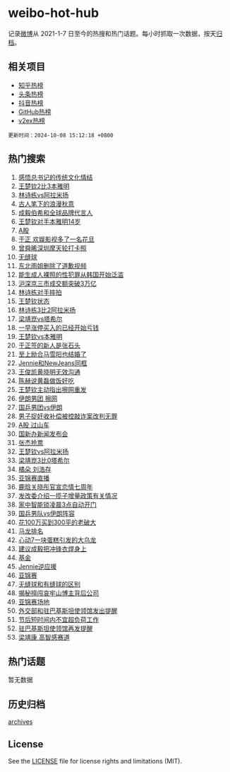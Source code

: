 # weibo-hot-hub

记录[微博](https://www.weibo.com)从 2021-1-7 日至今的热搜和热门话题。每小时抓取一次数据，按天[归档](archives)。

## 相关项目

- [知乎热榜](https://github.com/lonnyzhang423/zhihu-hot-hub)
- [头条热榜](https://github.com/lonnyzhang423/toutiao-hot-hub)
- [抖音热榜](https://github.com/lonnyzhang423/douyin-hot-hub)
- [GitHub热榜](https://github.com/lonnyzhang423/github-hot-hub)
- [v2ex热榜](https://github.com/lonnyzhang423/v2ex-hot-hub)


`更新时间：2024-10-08 15:12:18 +0800`

## 热门搜索

1. [感悟总书记的传统文化情结](https://m.weibo.cn/search?containerid=100103type%3D1%26t%3D10%26q%3D%23%E6%84%9F%E6%82%9F%E6%80%BB%E4%B9%A6%E8%AE%B0%E7%9A%84%E4%BC%A0%E7%BB%9F%E6%96%87%E5%8C%96%E6%83%85%E7%BB%93%23&stream_entry_id=51&isnewpage=1&extparam=seat%3D1%26filter_type%3Drealtimehot%26stream_entry_id%3D51%26c_type%3D51%26dgr%3D0%26cate%3D10103%26pos%3D0%26q%3D%2523%25E6%2584%259F%25E6%2582%259F%25E6%2580%25BB%25E4%25B9%25A6%25E8%25AE%25B0%25E7%259A%2584%25E4%25BC%25A0%25E7%25BB%259F%25E6%2596%2587%25E5%258C%2596%25E6%2583%2585%25E7%25BB%2593%2523%26display_time%3D1728371536%26pre_seqid%3D172837153680701175807157)
1. [王楚钦2比3本雅明](https://m.weibo.cn/search?containerid=100103type%3D1%26t%3D10%26q%3D%23%E7%8E%8B%E6%A5%9A%E9%92%A62%E6%AF%943%E6%9C%AC%E9%9B%85%E6%98%8E%23&stream_entry_id=31&isnewpage=1&extparam=seat%3D1%26dgr%3D0%26stream_entry_id%3D31%26realpos%3D1%26band_rank%3D1%26filter_type%3Drealtimehot%26lcate%3D5001%26flag%3D4%26c_type%3D31%26cate%3D5001%26pos%3D0%26q%3D%2523%25E7%258E%258B%25E6%25A5%259A%25E9%2592%25A62%25E6%25AF%25943%25E6%259C%25AC%25E9%259B%2585%25E6%2598%258E%2523%26display_time%3D1728371536%26pre_seqid%3D172837153680701175807157)
1. [林诗栋vs阿拉米扬](https://m.weibo.cn/search?containerid=100103type%3D1%26t%3D10%26q%3D%23%E6%9E%97%E8%AF%97%E6%A0%8Bvs%E9%98%BF%E6%8B%89%E7%B1%B3%E6%89%AC%23&stream_entry_id=31&isnewpage=1&extparam=seat%3D1%26dgr%3D0%26stream_entry_id%3D31%26realpos%3D2%26band_rank%3D2%26filter_type%3Drealtimehot%26lcate%3D5001%26flag%3D1%26c_type%3D31%26cate%3D5001%26pos%3D1%26q%3D%2523%25E6%259E%2597%25E8%25AF%2597%25E6%25A0%258Bvs%25E9%2598%25BF%25E6%258B%2589%25E7%25B1%25B3%25E6%2589%25AC%2523%26display_time%3D1728371536%26pre_seqid%3D172837153680701175807157)
1. [古人笔下的浪漫秋意](https://m.weibo.cn/search?containerid=100103type%3D1%26t%3D10%26q%3D%23%E5%8F%A4%E4%BA%BA%E7%AC%94%E4%B8%8B%E7%9A%84%E6%B5%AA%E6%BC%AB%E7%A7%8B%E6%84%8F%23&stream_entry_id=31&isnewpage=1&extparam=seat%3D1%26dgr%3D0%26stream_entry_id%3D31%26realpos%3D3%26band_rank%3D3%26filter_type%3Drealtimehot%26lcate%3D5001%26flag%3D0%26c_type%3D31%26cate%3D5001%26pos%3D2%26q%3D%2523%25E5%258F%25A4%25E4%25BA%25BA%25E7%25AC%2594%25E4%25B8%258B%25E7%259A%2584%25E6%25B5%25AA%25E6%25BC%25AB%25E7%25A7%258B%25E6%2584%258F%2523%26display_time%3D1728371536%26pre_seqid%3D172837153680701175807157)
1. [成毅伯希和全球品牌代言人](https://m.weibo.cn/search?containerid=100103type%3D1%26t%3D10%26q%3D%23%E6%88%90%E6%AF%85%E4%BC%AF%E5%B8%8C%E5%92%8C%E5%85%A8%E7%90%83%E5%93%81%E7%89%8C%E4%BB%A3%E8%A8%80%E4%BA%BA%23&stream_entry_id=31&isnewpage=1&extparam=seat%3D1%26dgr%3D0%26stream_entry_id%3D31%26adid%3D258394%26topic_ad%3D1%26band_rank%3D4%26filter_type%3Drealtimehot%26is_ad_pos%3D1%26c_type%3D31%26lcate%3D5001%26cate%3D5001%26pos%3D3%26q%3D%2523%25E6%2588%2590%25E6%25AF%2585%25E4%25BC%25AF%25E5%25B8%258C%25E5%2592%258C%25E5%2585%25A8%25E7%2590%2583%25E5%2593%2581%25E7%2589%258C%25E4%25BB%25A3%25E8%25A8%2580%25E4%25BA%25BA%2523%26display_time%3D1728371536%26pre_seqid%3D172837153680701175807157)
1. [王楚钦对手本雅明14岁](https://m.weibo.cn/search?containerid=100103type%3D1%26t%3D10%26q%3D%23%E7%8E%8B%E6%A5%9A%E9%92%A6%E5%AF%B9%E6%89%8B%E6%9C%AC%E9%9B%85%E6%98%8E14%E5%B2%81%23&stream_entry_id=31&isnewpage=1&extparam=seat%3D1%26dgr%3D0%26stream_entry_id%3D31%26realpos%3D4%26band_rank%3D4%26filter_type%3Drealtimehot%26lcate%3D5001%26flag%3D1%26c_type%3D31%26cate%3D5001%26pos%3D4%26q%3D%2523%25E7%258E%258B%25E6%25A5%259A%25E9%2592%25A6%25E5%25AF%25B9%25E6%2589%258B%25E6%259C%25AC%25E9%259B%2585%25E6%2598%258E14%25E5%25B2%2581%2523%26display_time%3D1728371536%26pre_seqid%3D172837153680701175807157)
1. [A股](https://m.weibo.cn/search?containerid=100103type%3D1%26t%3D10%26q%3DA%E8%82%A1&stream_entry_id=31&isnewpage=1&extparam=seat%3D1%26dgr%3D0%26stream_entry_id%3D31%26realpos%3D5%26band_rank%3D5%26filter_type%3Drealtimehot%26lcate%3D5001%26flag%3D2%26c_type%3D31%26cate%3D5001%26pos%3D5%26q%3DA%25E8%2582%25A1%26display_time%3D1728371536%26pre_seqid%3D172837153680701175807157)
1. [于正 欢娱影视多了一名花旦](https://m.weibo.cn/search?containerid=100103type%3D1%26t%3D10%26q%3D%E4%BA%8E%E6%AD%A3+%E6%AC%A2%E5%A8%B1%E5%BD%B1%E8%A7%86%E5%A4%9A%E4%BA%86%E4%B8%80%E5%90%8D%E8%8A%B1%E6%97%A6&stream_entry_id=31&isnewpage=1&extparam=seat%3D1%26dgr%3D0%26stream_entry_id%3D31%26realpos%3D6%26band_rank%3D6%26filter_type%3Drealtimehot%26lcate%3D5001%26flag%3D1%26c_type%3D31%26cate%3D5001%26pos%3D6%26q%3D%25E4%25BA%258E%25E6%25AD%25A3%2520%25E6%25AC%25A2%25E5%25A8%25B1%25E5%25BD%25B1%25E8%25A7%2586%25E5%25A4%259A%25E4%25BA%2586%25E4%25B8%2580%25E5%2590%258D%25E8%258A%25B1%25E6%2597%25A6%26display_time%3D1728371536%26pre_seqid%3D172837153680701175807157)
1. [曾舜晞深圳摩天轮打卡照](https://m.weibo.cn/search?containerid=100103type%3D1%26t%3D10%26q%3D%23%E6%9B%BE%E8%88%9C%E6%99%9E%E6%B7%B1%E5%9C%B3%E6%91%A9%E5%A4%A9%E8%BD%AE%E6%89%93%E5%8D%A1%E7%85%A7%23&stream_entry_id=31&isnewpage=1&extparam=seat%3D1%26dgr%3D0%26stream_entry_id%3D31%26adid%3D258431%26band_rank%3D7%26filter_type%3Drealtimehot%26lcate%3D5001%26is_ad_pos%3D1%26c_type%3D31%26cate%3D5001%26pos%3D7%26q%3D%2523%25E6%259B%25BE%25E8%2588%259C%25E6%2599%259E%25E6%25B7%25B1%25E5%259C%25B3%25E6%2591%25A9%25E5%25A4%25A9%25E8%25BD%25AE%25E6%2589%2593%25E5%258D%25A1%25E7%2585%25A7%2523%26display_time%3D1728371536%26pre_seqid%3D172837153680701175807157)
1. [无缝球](https://m.weibo.cn/search?containerid=100103type%3D1%26t%3D10%26q%3D%E6%97%A0%E7%BC%9D%E7%90%83&stream_entry_id=31&isnewpage=1&extparam=seat%3D1%26dgr%3D0%26stream_entry_id%3D31%26realpos%3D7%26band_rank%3D7%26filter_type%3Drealtimehot%26lcate%3D5001%26flag%3D0%26c_type%3D31%26cate%3D5001%26pos%3D8%26q%3D%25E6%2597%25A0%25E7%25BC%259D%25E7%2590%2583%26display_time%3D1728371536%26pre_seqid%3D172837153680701175807157)
1. [东北雨姐删除了道歉视频](https://m.weibo.cn/search?containerid=100103type%3D1%26t%3D10%26q%3D%23%E4%B8%9C%E5%8C%97%E9%9B%A8%E5%A7%90%E5%88%A0%E9%99%A4%E4%BA%86%E9%81%93%E6%AD%89%E8%A7%86%E9%A2%91%23&stream_entry_id=31&isnewpage=1&extparam=seat%3D1%26dgr%3D0%26stream_entry_id%3D31%26realpos%3D8%26band_rank%3D8%26filter_type%3Drealtimehot%26lcate%3D5001%26flag%3D1%26c_type%3D31%26cate%3D5001%26pos%3D9%26q%3D%2523%25E4%25B8%259C%25E5%258C%2597%25E9%259B%25A8%25E5%25A7%2590%25E5%2588%25A0%25E9%2599%25A4%25E4%25BA%2586%25E9%2581%2593%25E6%25AD%2589%25E8%25A7%2586%25E9%25A2%2591%2523%26display_time%3D1728371536%26pre_seqid%3D172837153680701175807157)
1. [能生成人裸照的性犯罪从韩国开始泛滥](https://m.weibo.cn/search?containerid=100103type%3D1%26t%3D10%26q%3D%23%E8%83%BD%E7%94%9F%E6%88%90%E4%BA%BA%E8%A3%B8%E7%85%A7%E7%9A%84%E6%80%A7%E7%8A%AF%E7%BD%AA%E4%BB%8E%E9%9F%A9%E5%9B%BD%E5%BC%80%E5%A7%8B%E6%B3%9B%E6%BB%A5%23&stream_entry_id=31&isnewpage=1&extparam=seat%3D1%26dgr%3D0%26stream_entry_id%3D31%26realpos%3D9%26band_rank%3D9%26filter_type%3Drealtimehot%26lcate%3D5001%26flag%3D1%26c_type%3D31%26cate%3D5001%26pos%3D10%26q%3D%2523%25E8%2583%25BD%25E7%2594%259F%25E6%2588%2590%25E4%25BA%25BA%25E8%25A3%25B8%25E7%2585%25A7%25E7%259A%2584%25E6%2580%25A7%25E7%258A%25AF%25E7%25BD%25AA%25E4%25BB%258E%25E9%259F%25A9%25E5%259B%25BD%25E5%25BC%2580%25E5%25A7%258B%25E6%25B3%259B%25E6%25BB%25A5%2523%26display_time%3D1728371536%26pre_seqid%3D172837153680701175807157)
1. [沪深京三市成交额突破3万亿](https://m.weibo.cn/search?containerid=100103type%3D1%26t%3D10%26q%3D%23%E6%B2%AA%E6%B7%B1%E4%BA%AC%E4%B8%89%E5%B8%82%E6%88%90%E4%BA%A4%E9%A2%9D%E7%AA%81%E7%A0%B43%E4%B8%87%E4%BA%BF%23&stream_entry_id=31&isnewpage=1&extparam=seat%3D1%26dgr%3D0%26stream_entry_id%3D31%26realpos%3D10%26band_rank%3D10%26filter_type%3Drealtimehot%26lcate%3D5001%26flag%3D1%26c_type%3D31%26cate%3D5001%26pos%3D11%26q%3D%2523%25E6%25B2%25AA%25E6%25B7%25B1%25E4%25BA%25AC%25E4%25B8%2589%25E5%25B8%2582%25E6%2588%2590%25E4%25BA%25A4%25E9%25A2%259D%25E7%25AA%2581%25E7%25A0%25B43%25E4%25B8%2587%25E4%25BA%25BF%2523%26display_time%3D1728371536%26pre_seqid%3D172837153680701175807157)
1. [林诗栋对手摔拍](https://m.weibo.cn/search?containerid=100103type%3D1%26t%3D10%26q%3D%E6%9E%97%E8%AF%97%E6%A0%8B%E5%AF%B9%E6%89%8B%E6%91%94%E6%8B%8D&stream_entry_id=31&isnewpage=1&extparam=seat%3D1%26dgr%3D0%26stream_entry_id%3D31%26realpos%3D11%26band_rank%3D11%26filter_type%3Drealtimehot%26lcate%3D5001%26flag%3D1%26c_type%3D31%26cate%3D5001%26pos%3D12%26q%3D%25E6%259E%2597%25E8%25AF%2597%25E6%25A0%258B%25E5%25AF%25B9%25E6%2589%258B%25E6%2591%2594%25E6%258B%258D%26display_time%3D1728371536%26pre_seqid%3D172837153680701175807157)
1. [王楚钦状态](https://m.weibo.cn/search?containerid=100103type%3D1%26t%3D10%26q%3D%E7%8E%8B%E6%A5%9A%E9%92%A6%E7%8A%B6%E6%80%81&stream_entry_id=31&isnewpage=1&extparam=seat%3D1%26dgr%3D0%26stream_entry_id%3D31%26realpos%3D12%26band_rank%3D12%26filter_type%3Drealtimehot%26lcate%3D5001%26flag%3D1%26c_type%3D31%26cate%3D5001%26pos%3D13%26q%3D%25E7%258E%258B%25E6%25A5%259A%25E9%2592%25A6%25E7%258A%25B6%25E6%2580%2581%26display_time%3D1728371536%26pre_seqid%3D172837153680701175807157)
1. [林诗栋3比2阿拉米扬](https://m.weibo.cn/search?containerid=100103type%3D1%26t%3D10%26q%3D%23%E6%9E%97%E8%AF%97%E6%A0%8B3%E6%AF%942%E9%98%BF%E6%8B%89%E7%B1%B3%E6%89%AC%23&stream_entry_id=31&isnewpage=1&extparam=seat%3D1%26dgr%3D0%26stream_entry_id%3D31%26realpos%3D13%26band_rank%3D13%26filter_type%3Drealtimehot%26lcate%3D5001%26flag%3D1%26c_type%3D31%26cate%3D5001%26pos%3D14%26q%3D%2523%25E6%259E%2597%25E8%25AF%2597%25E6%25A0%258B3%25E6%25AF%25942%25E9%2598%25BF%25E6%258B%2589%25E7%25B1%25B3%25E6%2589%25AC%2523%26display_time%3D1728371536%26pre_seqid%3D172837153680701175807157)
1. [梁靖崑vs塔希尔](https://m.weibo.cn/search?containerid=100103type%3D1%26t%3D10%26q%3D%23%E6%A2%81%E9%9D%96%E5%B4%91vs%E5%A1%94%E5%B8%8C%E5%B0%94%23&stream_entry_id=31&isnewpage=1&extparam=seat%3D1%26dgr%3D0%26stream_entry_id%3D31%26realpos%3D14%26band_rank%3D14%26filter_type%3Drealtimehot%26lcate%3D5001%26flag%3D1%26c_type%3D31%26cate%3D5001%26pos%3D15%26q%3D%2523%25E6%25A2%2581%25E9%259D%2596%25E5%25B4%2591vs%25E5%25A1%2594%25E5%25B8%258C%25E5%25B0%2594%2523%26display_time%3D1728371536%26pre_seqid%3D172837153680701175807157)
1. [一早涨停买入的已经开始亏钱](https://m.weibo.cn/search?containerid=100103type%3D1%26t%3D10%26q%3D%23%E4%B8%80%E6%97%A9%E6%B6%A8%E5%81%9C%E4%B9%B0%E5%85%A5%E7%9A%84%E5%B7%B2%E7%BB%8F%E5%BC%80%E5%A7%8B%E4%BA%8F%E9%92%B1%23&stream_entry_id=31&isnewpage=1&extparam=seat%3D1%26dgr%3D0%26stream_entry_id%3D31%26realpos%3D15%26band_rank%3D15%26filter_type%3Drealtimehot%26lcate%3D5001%26flag%3D2%26c_type%3D31%26cate%3D5001%26pos%3D16%26q%3D%2523%25E4%25B8%2580%25E6%2597%25A9%25E6%25B6%25A8%25E5%2581%259C%25E4%25B9%25B0%25E5%2585%25A5%25E7%259A%2584%25E5%25B7%25B2%25E7%25BB%258F%25E5%25BC%2580%25E5%25A7%258B%25E4%25BA%258F%25E9%2592%25B1%2523%26display_time%3D1728371536%26pre_seqid%3D172837153680701175807157)
1. [王楚钦vs本雅明](https://m.weibo.cn/search?containerid=100103type%3D1%26t%3D10%26q%3D%23%E7%8E%8B%E6%A5%9A%E9%92%A6vs%E6%9C%AC%E9%9B%85%E6%98%8E%23&stream_entry_id=31&isnewpage=1&extparam=seat%3D1%26dgr%3D0%26stream_entry_id%3D31%26realpos%3D16%26band_rank%3D16%26filter_type%3Drealtimehot%26lcate%3D5001%26flag%3D0%26c_type%3D31%26cate%3D5001%26pos%3D17%26q%3D%2523%25E7%258E%258B%25E6%25A5%259A%25E9%2592%25A6vs%25E6%259C%25AC%25E9%259B%2585%25E6%2598%258E%2523%26display_time%3D1728371536%26pre_seqid%3D172837153680701175807157)
1. [于正签的新人是张石头](https://m.weibo.cn/search?containerid=100103type%3D1%26t%3D10%26q%3D%23%E4%BA%8E%E6%AD%A3%E7%AD%BE%E7%9A%84%E6%96%B0%E4%BA%BA%E6%98%AF%E5%BC%A0%E7%9F%B3%E5%A4%B4%23&stream_entry_id=31&isnewpage=1&extparam=seat%3D1%26dgr%3D0%26stream_entry_id%3D31%26realpos%3D17%26band_rank%3D17%26filter_type%3Drealtimehot%26lcate%3D5001%26flag%3D1%26c_type%3D31%26cate%3D5001%26pos%3D18%26q%3D%2523%25E4%25BA%258E%25E6%25AD%25A3%25E7%25AD%25BE%25E7%259A%2584%25E6%2596%25B0%25E4%25BA%25BA%25E6%2598%25AF%25E5%25BC%25A0%25E7%259F%25B3%25E5%25A4%25B4%2523%26display_time%3D1728371536%26pre_seqid%3D172837153680701175807157)
1. [至上励合马雪阳也结婚了](https://m.weibo.cn/search?containerid=100103type%3D1%26t%3D10%26q%3D%23%E8%87%B3%E4%B8%8A%E5%8A%B1%E5%90%88%E9%A9%AC%E9%9B%AA%E9%98%B3%E4%B9%9F%E7%BB%93%E5%A9%9A%E4%BA%86%23&stream_entry_id=31&isnewpage=1&extparam=seat%3D1%26dgr%3D0%26stream_entry_id%3D31%26realpos%3D18%26band_rank%3D18%26filter_type%3Drealtimehot%26lcate%3D5001%26flag%3D0%26c_type%3D31%26cate%3D5001%26pos%3D19%26q%3D%2523%25E8%2587%25B3%25E4%25B8%258A%25E5%258A%25B1%25E5%2590%2588%25E9%25A9%25AC%25E9%259B%25AA%25E9%2598%25B3%25E4%25B9%259F%25E7%25BB%2593%25E5%25A9%259A%25E4%25BA%2586%2523%26display_time%3D1728371536%26pre_seqid%3D172837153680701175807157)
1. [Jennie和NewJeans同框](https://m.weibo.cn/search?containerid=100103type%3D1%26t%3D10%26q%3D%23Jennie%E5%92%8CNewJeans%E5%90%8C%E6%A1%86%23&stream_entry_id=31&isnewpage=1&extparam=seat%3D1%26dgr%3D0%26stream_entry_id%3D31%26realpos%3D19%26band_rank%3D19%26filter_type%3Drealtimehot%26lcate%3D5001%26flag%3D1%26c_type%3D31%26cate%3D5001%26pos%3D20%26q%3D%2523Jennie%25E5%2592%258CNewJeans%25E5%2590%258C%25E6%25A1%2586%2523%26display_time%3D1728371536%26pre_seqid%3D172837153680701175807157)
1. [王俊凯黄晓明无效沟通](https://m.weibo.cn/search?containerid=100103type%3D1%26t%3D10%26q%3D%E7%8E%8B%E4%BF%8A%E5%87%AF%E9%BB%84%E6%99%93%E6%98%8E%E6%97%A0%E6%95%88%E6%B2%9F%E9%80%9A&stream_entry_id=31&isnewpage=1&extparam=seat%3D1%26dgr%3D0%26stream_entry_id%3D31%26realpos%3D20%26band_rank%3D20%26filter_type%3Drealtimehot%26lcate%3D5001%26flag%3D0%26c_type%3D31%26cate%3D5001%26pos%3D21%26q%3D%25E7%258E%258B%25E4%25BF%258A%25E5%2587%25AF%25E9%25BB%2584%25E6%2599%2593%25E6%2598%258E%25E6%2597%25A0%25E6%2595%2588%25E6%25B2%259F%25E9%2580%259A%26display_time%3D1728371536%26pre_seqid%3D172837153680701175807157)
1. [陈赫说黄磊做饭好吃](https://m.weibo.cn/search?containerid=100103type%3D1%26t%3D10%26q%3D%23%E9%99%88%E8%B5%AB%E8%AF%B4%E9%BB%84%E7%A3%8A%E5%81%9A%E9%A5%AD%E5%A5%BD%E5%90%83%23&stream_entry_id=31&isnewpage=1&extparam=seat%3D1%26dgr%3D0%26stream_entry_id%3D31%26realpos%3D21%26band_rank%3D21%26filter_type%3Drealtimehot%26lcate%3D5001%26flag%3D2%26c_type%3D31%26cate%3D5001%26pos%3D22%26q%3D%2523%25E9%2599%2588%25E8%25B5%25AB%25E8%25AF%25B4%25E9%25BB%2584%25E7%25A3%258A%25E5%2581%259A%25E9%25A5%25AD%25E5%25A5%25BD%25E5%2590%2583%2523%26display_time%3D1728371536%26pre_seqid%3D172837153680701175807157)
1. [王楚钦主动指出擦网重发](https://m.weibo.cn/search?containerid=100103type%3D1%26t%3D10%26q%3D%23%E7%8E%8B%E6%A5%9A%E9%92%A6%E4%B8%BB%E5%8A%A8%E6%8C%87%E5%87%BA%E6%93%A6%E7%BD%91%E9%87%8D%E5%8F%91%23&stream_entry_id=31&isnewpage=1&extparam=seat%3D1%26dgr%3D0%26stream_entry_id%3D31%26realpos%3D22%26band_rank%3D22%26filter_type%3Drealtimehot%26lcate%3D5001%26flag%3D1%26c_type%3D31%26cate%3D5001%26pos%3D23%26q%3D%2523%25E7%258E%258B%25E6%25A5%259A%25E9%2592%25A6%25E4%25B8%25BB%25E5%258A%25A8%25E6%258C%2587%25E5%2587%25BA%25E6%2593%25A6%25E7%25BD%2591%25E9%2587%258D%25E5%258F%2591%2523%26display_time%3D1728371536%26pre_seqid%3D172837153680701175807157)
1. [伊朗男团 擦网](https://m.weibo.cn/search?containerid=100103type%3D1%26t%3D10%26q%3D%E4%BC%8A%E6%9C%97%E7%94%B7%E5%9B%A2+%E6%93%A6%E7%BD%91&stream_entry_id=31&isnewpage=1&extparam=seat%3D1%26dgr%3D0%26stream_entry_id%3D31%26realpos%3D23%26band_rank%3D23%26filter_type%3Drealtimehot%26lcate%3D5001%26flag%3D1%26c_type%3D31%26cate%3D5001%26pos%3D24%26q%3D%25E4%25BC%258A%25E6%259C%2597%25E7%2594%25B7%25E5%259B%25A2%2520%25E6%2593%25A6%25E7%25BD%2591%26display_time%3D1728371536%26pre_seqid%3D172837153680701175807157)
1. [国乒男团vs伊朗](https://m.weibo.cn/search?containerid=100103type%3D1%26t%3D10%26q%3D%23%E5%9B%BD%E4%B9%92%E7%94%B7%E5%9B%A2vs%E4%BC%8A%E6%9C%97%23&stream_entry_id=31&isnewpage=1&extparam=seat%3D1%26dgr%3D0%26stream_entry_id%3D31%26realpos%3D24%26band_rank%3D24%26filter_type%3Drealtimehot%26lcate%3D5001%26flag%3D0%26c_type%3D31%26cate%3D5001%26pos%3D25%26q%3D%2523%25E5%259B%25BD%25E4%25B9%2592%25E7%2594%25B7%25E5%259B%25A2vs%25E4%25BC%258A%25E6%259C%2597%2523%26display_time%3D1728371536%26pre_seqid%3D172837153680701175807157)
1. [男子捉奸收补偿被控敲诈案改判无罪](https://m.weibo.cn/search?containerid=100103type%3D1%26t%3D10%26q%3D%23%E7%94%B7%E5%AD%90%E6%8D%89%E5%A5%B8%E6%94%B6%E8%A1%A5%E5%81%BF%E8%A2%AB%E6%8E%A7%E6%95%B2%E8%AF%88%E6%A1%88%E6%94%B9%E5%88%A4%E6%97%A0%E7%BD%AA%23&stream_entry_id=31&isnewpage=1&extparam=seat%3D1%26dgr%3D0%26stream_entry_id%3D31%26realpos%3D25%26band_rank%3D25%26filter_type%3Drealtimehot%26lcate%3D5001%26flag%3D1%26c_type%3D31%26cate%3D5001%26pos%3D26%26q%3D%2523%25E7%2594%25B7%25E5%25AD%2590%25E6%258D%2589%25E5%25A5%25B8%25E6%2594%25B6%25E8%25A1%25A5%25E5%2581%25BF%25E8%25A2%25AB%25E6%258E%25A7%25E6%2595%25B2%25E8%25AF%2588%25E6%25A1%2588%25E6%2594%25B9%25E5%2588%25A4%25E6%2597%25A0%25E7%25BD%25AA%2523%26display_time%3D1728371536%26pre_seqid%3D172837153680701175807157)
1. [A股 过山车](https://m.weibo.cn/search?containerid=100103type%3D1%26t%3D10%26q%3DA%E8%82%A1+%E8%BF%87%E5%B1%B1%E8%BD%A6&stream_entry_id=31&isnewpage=1&extparam=seat%3D1%26dgr%3D0%26stream_entry_id%3D31%26realpos%3D26%26band_rank%3D26%26filter_type%3Drealtimehot%26lcate%3D5001%26flag%3D0%26c_type%3D31%26cate%3D5001%26pos%3D27%26q%3DA%25E8%2582%25A1%2520%25E8%25BF%2587%25E5%25B1%25B1%25E8%25BD%25A6%26display_time%3D1728371536%26pre_seqid%3D172837153680701175807157)
1. [国新办新闻发布会](https://m.weibo.cn/search?containerid=100103type%3D1%26t%3D10%26q%3D%23%E5%9B%BD%E6%96%B0%E5%8A%9E%E6%96%B0%E9%97%BB%E5%8F%91%E5%B8%83%E4%BC%9A%23&stream_entry_id=31&isnewpage=1&extparam=seat%3D1%26dgr%3D0%26stream_entry_id%3D31%26realpos%3D27%26band_rank%3D27%26filter_type%3Drealtimehot%26lcate%3D5001%26flag%3D0%26c_type%3D31%26cate%3D5001%26pos%3D28%26q%3D%2523%25E5%259B%25BD%25E6%2596%25B0%25E5%258A%259E%25E6%2596%25B0%25E9%2597%25BB%25E5%258F%2591%25E5%25B8%2583%25E4%25BC%259A%2523%26display_time%3D1728371536%26pre_seqid%3D172837153680701175807157)
1. [张杰抢票](https://m.weibo.cn/search?containerid=100103type%3D1%26t%3D10%26q%3D%E5%BC%A0%E6%9D%B0%E6%8A%A2%E7%A5%A8&stream_entry_id=31&isnewpage=1&extparam=seat%3D1%26dgr%3D0%26stream_entry_id%3D31%26realpos%3D28%26band_rank%3D28%26filter_type%3Drealtimehot%26lcate%3D5001%26flag%3D1%26c_type%3D31%26cate%3D5001%26pos%3D29%26q%3D%25E5%25BC%25A0%25E6%259D%25B0%25E6%258A%25A2%25E7%25A5%25A8%26display_time%3D1728371536%26pre_seqid%3D172837153680701175807157)
1. [王楚钦vs阿拉米扬](https://m.weibo.cn/search?containerid=100103type%3D1%26t%3D10%26q%3D%E7%8E%8B%E6%A5%9A%E9%92%A6vs%E9%98%BF%E6%8B%89%E7%B1%B3%E6%89%AC&stream_entry_id=31&isnewpage=1&extparam=seat%3D1%26dgr%3D0%26stream_entry_id%3D31%26realpos%3D29%26band_rank%3D29%26filter_type%3Drealtimehot%26lcate%3D5001%26flag%3D1%26c_type%3D31%26cate%3D5001%26pos%3D30%26q%3D%25E7%258E%258B%25E6%25A5%259A%25E9%2592%25A6vs%25E9%2598%25BF%25E6%258B%2589%25E7%25B1%25B3%25E6%2589%25AC%26display_time%3D1728371536%26pre_seqid%3D172837153680701175807157)
1. [梁靖崑3比0塔希尔](https://m.weibo.cn/search?containerid=100103type%3D1%26t%3D10%26q%3D%23%E6%A2%81%E9%9D%96%E5%B4%913%E6%AF%940%E5%A1%94%E5%B8%8C%E5%B0%94%23&stream_entry_id=31&isnewpage=1&extparam=seat%3D1%26dgr%3D0%26stream_entry_id%3D31%26realpos%3D30%26band_rank%3D30%26filter_type%3Drealtimehot%26lcate%3D5001%26flag%3D1%26c_type%3D31%26cate%3D5001%26pos%3D31%26q%3D%2523%25E6%25A2%2581%25E9%259D%2596%25E5%25B4%25913%25E6%25AF%25940%25E5%25A1%2594%25E5%25B8%258C%25E5%25B0%2594%2523%26display_time%3D1728371536%26pre_seqid%3D172837153680701175807157)
1. [橘朵 刘浩存](https://m.weibo.cn/search?containerid=100103type%3D1%26t%3D10%26q%3D%E6%A9%98%E6%9C%B5+%E5%88%98%E6%B5%A9%E5%AD%98&stream_entry_id=31&isnewpage=1&extparam=seat%3D1%26dgr%3D0%26stream_entry_id%3D31%26realpos%3D31%26band_rank%3D31%26filter_type%3Drealtimehot%26lcate%3D5001%26flag%3D0%26c_type%3D31%26cate%3D5001%26pos%3D32%26q%3D%25E6%25A9%2598%25E6%259C%25B5%2520%25E5%2588%2598%25E6%25B5%25A9%25E5%25AD%2598%26display_time%3D1728371536%26pre_seqid%3D172837153680701175807157)
1. [亚锦赛直播](https://m.weibo.cn/search?containerid=100103type%3D1%26t%3D10%26q%3D%E4%BA%9A%E9%94%A6%E8%B5%9B%E7%9B%B4%E6%92%AD&stream_entry_id=31&isnewpage=1&extparam=seat%3D1%26dgr%3D0%26stream_entry_id%3D31%26realpos%3D32%26band_rank%3D32%26filter_type%3Drealtimehot%26lcate%3D5001%26flag%3D1%26c_type%3D31%26cate%3D5001%26pos%3D33%26q%3D%25E4%25BA%259A%25E9%2594%25A6%25E8%25B5%259B%25E7%259B%25B4%25E6%2592%25AD%26display_time%3D1728371536%26pre_seqid%3D172837153680701175807157)
1. [鹿晗关晓彤官宣恋情七周年](https://m.weibo.cn/search?containerid=100103type%3D1%26t%3D10%26q%3D%23%E9%B9%BF%E6%99%97%E5%85%B3%E6%99%93%E5%BD%A4%E5%AE%98%E5%AE%A3%E6%81%8B%E6%83%85%E4%B8%83%E5%91%A8%E5%B9%B4%23&stream_entry_id=31&isnewpage=1&extparam=seat%3D1%26dgr%3D0%26stream_entry_id%3D31%26realpos%3D33%26band_rank%3D33%26filter_type%3Drealtimehot%26lcate%3D5001%26flag%3D0%26c_type%3D31%26cate%3D5001%26pos%3D34%26q%3D%2523%25E9%25B9%25BF%25E6%2599%2597%25E5%2585%25B3%25E6%2599%2593%25E5%25BD%25A4%25E5%25AE%2598%25E5%25AE%25A3%25E6%2581%258B%25E6%2583%2585%25E4%25B8%2583%25E5%2591%25A8%25E5%25B9%25B4%2523%26display_time%3D1728371536%26pre_seqid%3D172837153680701175807157)
1. [发改委介绍一揽子增量政策有关情况](https://m.weibo.cn/search?containerid=100103type%3D1%26t%3D10%26q%3D%23%E5%8F%91%E6%94%B9%E5%A7%94%E4%BB%8B%E7%BB%8D%E4%B8%80%E6%8F%BD%E5%AD%90%E5%A2%9E%E9%87%8F%E6%94%BF%E7%AD%96%E6%9C%89%E5%85%B3%E6%83%85%E5%86%B5%23&stream_entry_id=31&isnewpage=1&extparam=seat%3D1%26dgr%3D0%26stream_entry_id%3D31%26realpos%3D34%26band_rank%3D34%26filter_type%3Drealtimehot%26lcate%3D5001%26flag%3D0%26c_type%3D31%26cate%3D5001%26pos%3D35%26q%3D%2523%25E5%258F%2591%25E6%2594%25B9%25E5%25A7%2594%25E4%25BB%258B%25E7%25BB%258D%25E4%25B8%2580%25E6%258F%25BD%25E5%25AD%2590%25E5%25A2%259E%25E9%2587%258F%25E6%2594%25BF%25E7%25AD%2596%25E6%259C%2589%25E5%2585%25B3%25E6%2583%2585%25E5%2586%25B5%2523%26display_time%3D1728371536%26pre_seqid%3D172837153680701175807157)
1. [家中智能锁凌晨3点自动开门](https://m.weibo.cn/search?containerid=100103type%3D1%26t%3D10%26q%3D%23%E5%AE%B6%E4%B8%AD%E6%99%BA%E8%83%BD%E9%94%81%E5%87%8C%E6%99%A83%E7%82%B9%E8%87%AA%E5%8A%A8%E5%BC%80%E9%97%A8%23&stream_entry_id=31&isnewpage=1&extparam=seat%3D1%26dgr%3D0%26stream_entry_id%3D31%26realpos%3D35%26band_rank%3D35%26filter_type%3Drealtimehot%26lcate%3D5001%26flag%3D0%26c_type%3D31%26cate%3D5001%26pos%3D36%26q%3D%2523%25E5%25AE%25B6%25E4%25B8%25AD%25E6%2599%25BA%25E8%2583%25BD%25E9%2594%2581%25E5%2587%258C%25E6%2599%25A83%25E7%2582%25B9%25E8%2587%25AA%25E5%258A%25A8%25E5%25BC%2580%25E9%2597%25A8%2523%26display_time%3D1728371536%26pre_seqid%3D172837153680701175807157)
1. [国乒男队vs伊朗阵容](https://m.weibo.cn/search?containerid=100103type%3D1%26t%3D10%26q%3D%23%E5%9B%BD%E4%B9%92%E7%94%B7%E9%98%9Fvs%E4%BC%8A%E6%9C%97%E9%98%B5%E5%AE%B9%23&stream_entry_id=31&isnewpage=1&extparam=seat%3D1%26dgr%3D0%26stream_entry_id%3D31%26realpos%3D36%26band_rank%3D36%26filter_type%3Drealtimehot%26lcate%3D5001%26flag%3D0%26c_type%3D31%26cate%3D5001%26pos%3D37%26q%3D%2523%25E5%259B%25BD%25E4%25B9%2592%25E7%2594%25B7%25E9%2598%259Fvs%25E4%25BC%258A%25E6%259C%2597%25E9%2598%25B5%25E5%25AE%25B9%2523%26display_time%3D1728371536%26pre_seqid%3D172837153680701175807157)
1. [花100万买到300平的老破大](https://m.weibo.cn/search?containerid=100103type%3D1%26t%3D10%26q%3D%E8%8A%B1100%E4%B8%87%E4%B9%B0%E5%88%B0300%E5%B9%B3%E7%9A%84%E8%80%81%E7%A0%B4%E5%A4%A7&stream_entry_id=31&isnewpage=1&extparam=seat%3D1%26dgr%3D0%26stream_entry_id%3D31%26realpos%3D37%26band_rank%3D37%26filter_type%3Drealtimehot%26lcate%3D5001%26flag%3D0%26c_type%3D31%26cate%3D5001%26pos%3D38%26q%3D%25E8%258A%25B1100%25E4%25B8%2587%25E4%25B9%25B0%25E5%2588%25B0300%25E5%25B9%25B3%25E7%259A%2584%25E8%2580%2581%25E7%25A0%25B4%25E5%25A4%25A7%26display_time%3D1728371536%26pre_seqid%3D172837153680701175807157)
1. [马龙排名](https://m.weibo.cn/search?containerid=100103type%3D1%26t%3D10%26q%3D%E9%A9%AC%E9%BE%99%E6%8E%92%E5%90%8D&stream_entry_id=31&isnewpage=1&extparam=seat%3D1%26dgr%3D0%26stream_entry_id%3D31%26realpos%3D38%26band_rank%3D38%26filter_type%3Drealtimehot%26lcate%3D5001%26flag%3D0%26c_type%3D31%26cate%3D5001%26pos%3D39%26q%3D%25E9%25A9%25AC%25E9%25BE%2599%25E6%258E%2592%25E5%2590%258D%26display_time%3D1728371536%26pre_seqid%3D172837153680701175807157)
1. [心动7一块蛋糕引发的大乌龙](https://m.weibo.cn/search?containerid=100103type%3D1%26t%3D10%26q%3D%E5%BF%83%E5%8A%A87%E4%B8%80%E5%9D%97%E8%9B%8B%E7%B3%95%E5%BC%95%E5%8F%91%E7%9A%84%E5%A4%A7%E4%B9%8C%E9%BE%99&stream_entry_id=31&isnewpage=1&extparam=seat%3D1%26dgr%3D0%26stream_entry_id%3D31%26realpos%3D39%26band_rank%3D39%26filter_type%3Drealtimehot%26lcate%3D5001%26flag%3D1%26c_type%3D31%26cate%3D5001%26pos%3D40%26q%3D%25E5%25BF%2583%25E5%258A%25A87%25E4%25B8%2580%25E5%259D%2597%25E8%259B%258B%25E7%25B3%2595%25E5%25BC%2595%25E5%258F%2591%25E7%259A%2584%25E5%25A4%25A7%25E4%25B9%258C%25E9%25BE%2599%26display_time%3D1728371536%26pre_seqid%3D172837153680701175807157)
1. [建议成毅把冲锋衣焊身上](https://m.weibo.cn/search?containerid=100103type%3D1%26t%3D10%26q%3D%E5%BB%BA%E8%AE%AE%E6%88%90%E6%AF%85%E6%8A%8A%E5%86%B2%E9%94%8B%E8%A1%A3%E7%84%8A%E8%BA%AB%E4%B8%8A&stream_entry_id=31&isnewpage=1&extparam=seat%3D1%26dgr%3D0%26stream_entry_id%3D31%26realpos%3D40%26band_rank%3D40%26filter_type%3Drealtimehot%26c_type%3D31%26flag%3D0%26adid%3D258450%26lcate%3D5001%26cate%3D5001%26pos%3D41%26q%3D%25E5%25BB%25BA%25E8%25AE%25AE%25E6%2588%2590%25E6%25AF%2585%25E6%258A%258A%25E5%2586%25B2%25E9%2594%258B%25E8%25A1%25A3%25E7%2584%258A%25E8%25BA%25AB%25E4%25B8%258A%26display_time%3D1728371536%26pre_seqid%3D172837153680701175807157)
1. [基金](https://m.weibo.cn/search?containerid=100103type%3D1%26t%3D10%26q%3D%E5%9F%BA%E9%87%91&stream_entry_id=31&isnewpage=1&extparam=seat%3D1%26dgr%3D0%26stream_entry_id%3D31%26realpos%3D41%26band_rank%3D41%26filter_type%3Drealtimehot%26lcate%3D5001%26flag%3D0%26c_type%3D31%26cate%3D5001%26pos%3D42%26q%3D%25E5%259F%25BA%25E9%2587%2591%26display_time%3D1728371536%26pre_seqid%3D172837153680701175807157)
1. [Jennie逆应援](https://m.weibo.cn/search?containerid=100103type%3D1%26t%3D10%26q%3DJennie%E9%80%86%E5%BA%94%E6%8F%B4&stream_entry_id=31&isnewpage=1&extparam=seat%3D1%26dgr%3D0%26stream_entry_id%3D31%26realpos%3D42%26band_rank%3D42%26filter_type%3Drealtimehot%26lcate%3D5001%26flag%3D0%26c_type%3D31%26cate%3D5001%26pos%3D43%26q%3DJennie%25E9%2580%2586%25E5%25BA%2594%25E6%258F%25B4%26display_time%3D1728371536%26pre_seqid%3D172837153680701175807157)
1. [亚锦赛](https://m.weibo.cn/search?containerid=100103type%3D1%26t%3D10%26q%3D%E4%BA%9A%E9%94%A6%E8%B5%9B&stream_entry_id=31&isnewpage=1&extparam=seat%3D1%26dgr%3D0%26stream_entry_id%3D31%26realpos%3D43%26band_rank%3D43%26filter_type%3Drealtimehot%26lcate%3D5001%26flag%3D0%26c_type%3D31%26cate%3D5001%26pos%3D44%26q%3D%25E4%25BA%259A%25E9%2594%25A6%25E8%25B5%259B%26display_time%3D1728371536%26pre_seqid%3D172837153680701175807157)
1. [无缝球和有缝球的区别](https://m.weibo.cn/search?containerid=100103type%3D1%26t%3D10%26q%3D%23%E6%97%A0%E7%BC%9D%E7%90%83%E5%92%8C%E6%9C%89%E7%BC%9D%E7%90%83%E7%9A%84%E5%8C%BA%E5%88%AB%23&stream_entry_id=31&isnewpage=1&extparam=seat%3D1%26dgr%3D0%26stream_entry_id%3D31%26realpos%3D44%26band_rank%3D44%26filter_type%3Drealtimehot%26lcate%3D5001%26flag%3D1%26c_type%3D31%26cate%3D5001%26pos%3D45%26q%3D%2523%25E6%2597%25A0%25E7%25BC%259D%25E7%2590%2583%25E5%2592%258C%25E6%259C%2589%25E7%25BC%259D%25E7%2590%2583%25E7%259A%2584%25E5%258C%25BA%25E5%2588%25AB%2523%26display_time%3D1728371536%26pre_seqid%3D172837153680701175807157)
1. [揭秘擅闯哀牢山博主背后公司](https://m.weibo.cn/search?containerid=100103type%3D1%26t%3D10%26q%3D%23%E6%8F%AD%E7%A7%98%E6%93%85%E9%97%AF%E5%93%80%E7%89%A2%E5%B1%B1%E5%8D%9A%E4%B8%BB%E8%83%8C%E5%90%8E%E5%85%AC%E5%8F%B8%23&stream_entry_id=31&isnewpage=1&extparam=seat%3D1%26dgr%3D0%26stream_entry_id%3D31%26realpos%3D45%26band_rank%3D45%26filter_type%3Drealtimehot%26lcate%3D5001%26flag%3D0%26c_type%3D31%26cate%3D5001%26pos%3D46%26q%3D%2523%25E6%258F%25AD%25E7%25A7%2598%25E6%2593%2585%25E9%2597%25AF%25E5%2593%2580%25E7%2589%25A2%25E5%25B1%25B1%25E5%258D%259A%25E4%25B8%25BB%25E8%2583%258C%25E5%2590%258E%25E5%2585%25AC%25E5%258F%25B8%2523%26display_time%3D1728371536%26pre_seqid%3D172837153680701175807157)
1. [亚锦赛场地](https://m.weibo.cn/search?containerid=100103type%3D1%26t%3D10%26q%3D%E4%BA%9A%E9%94%A6%E8%B5%9B%E5%9C%BA%E5%9C%B0&stream_entry_id=31&isnewpage=1&extparam=seat%3D1%26dgr%3D0%26stream_entry_id%3D31%26realpos%3D46%26band_rank%3D46%26filter_type%3Drealtimehot%26lcate%3D5001%26flag%3D1%26c_type%3D31%26cate%3D5001%26pos%3D47%26q%3D%25E4%25BA%259A%25E9%2594%25A6%25E8%25B5%259B%25E5%259C%25BA%25E5%259C%25B0%26display_time%3D1728371536%26pre_seqid%3D172837153680701175807157)
1. [外交部和驻巴基斯坦使领馆发出提醒](https://m.weibo.cn/search?containerid=100103type%3D1%26t%3D10%26q%3D%23%E5%A4%96%E4%BA%A4%E9%83%A8%E5%92%8C%E9%A9%BB%E5%B7%B4%E5%9F%BA%E6%96%AF%E5%9D%A6%E4%BD%BF%E9%A2%86%E9%A6%86%E5%8F%91%E5%87%BA%E6%8F%90%E9%86%92%23&stream_entry_id=31&isnewpage=1&extparam=seat%3D1%26dgr%3D0%26stream_entry_id%3D31%26realpos%3D47%26band_rank%3D47%26filter_type%3Drealtimehot%26lcate%3D5001%26flag%3D1%26c_type%3D31%26cate%3D5001%26pos%3D48%26q%3D%2523%25E5%25A4%2596%25E4%25BA%25A4%25E9%2583%25A8%25E5%2592%258C%25E9%25A9%25BB%25E5%25B7%25B4%25E5%259F%25BA%25E6%2596%25AF%25E5%259D%25A6%25E4%25BD%25BF%25E9%25A2%2586%25E9%25A6%2586%25E5%258F%2591%25E5%2587%25BA%25E6%258F%2590%25E9%2586%2592%2523%26display_time%3D1728371536%26pre_seqid%3D172837153680701175807157)
1. [节后短时间内不宜超负荷工作](https://m.weibo.cn/search?containerid=100103type%3D1%26t%3D10%26q%3D%23%E8%8A%82%E5%90%8E%E7%9F%AD%E6%97%B6%E9%97%B4%E5%86%85%E4%B8%8D%E5%AE%9C%E8%B6%85%E8%B4%9F%E8%8D%B7%E5%B7%A5%E4%BD%9C%23&stream_entry_id=31&isnewpage=1&extparam=seat%3D1%26dgr%3D0%26stream_entry_id%3D31%26realpos%3D48%26band_rank%3D48%26filter_type%3Drealtimehot%26lcate%3D5001%26flag%3D1%26c_type%3D31%26cate%3D5001%26pos%3D49%26q%3D%2523%25E8%258A%2582%25E5%2590%258E%25E7%259F%25AD%25E6%2597%25B6%25E9%2597%25B4%25E5%2586%2585%25E4%25B8%258D%25E5%25AE%259C%25E8%25B6%2585%25E8%25B4%259F%25E8%258D%25B7%25E5%25B7%25A5%25E4%25BD%259C%2523%26display_time%3D1728371536%26pre_seqid%3D172837153680701175807157)
1. [驻巴基斯坦使领馆再发提醒](https://m.weibo.cn/search?containerid=100103type%3D1%26t%3D10%26q%3D%23%E9%A9%BB%E5%B7%B4%E5%9F%BA%E6%96%AF%E5%9D%A6%E4%BD%BF%E9%A2%86%E9%A6%86%E5%86%8D%E5%8F%91%E6%8F%90%E9%86%92%23&stream_entry_id=31&isnewpage=1&extparam=seat%3D1%26dgr%3D0%26stream_entry_id%3D31%26realpos%3D49%26band_rank%3D49%26filter_type%3Drealtimehot%26lcate%3D5001%26flag%3D1%26c_type%3D31%26cate%3D5001%26pos%3D50%26q%3D%2523%25E9%25A9%25BB%25E5%25B7%25B4%25E5%259F%25BA%25E6%2596%25AF%25E5%259D%25A6%25E4%25BD%25BF%25E9%25A2%2586%25E9%25A6%2586%25E5%2586%258D%25E5%258F%2591%25E6%258F%2590%25E9%2586%2592%2523%26display_time%3D1728371536%26pre_seqid%3D172837153680701175807157)
1. [梁靖康 高智感赛道](https://m.weibo.cn/search?containerid=100103type%3D1%26t%3D10%26q%3D%E6%A2%81%E9%9D%96%E5%BA%B7+%E9%AB%98%E6%99%BA%E6%84%9F%E8%B5%9B%E9%81%93&stream_entry_id=31&isnewpage=1&extparam=seat%3D1%26dgr%3D0%26stream_entry_id%3D31%26realpos%3D50%26band_rank%3D50%26filter_type%3Drealtimehot%26lcate%3D5001%26flag%3D1%26c_type%3D31%26cate%3D5001%26pos%3D51%26q%3D%25E6%25A2%2581%25E9%259D%2596%25E5%25BA%25B7%2520%25E9%25AB%2598%25E6%2599%25BA%25E6%2584%259F%25E8%25B5%259B%25E9%2581%2593%26display_time%3D1728371536%26pre_seqid%3D172837153680701175807157)

## 热门话题

暂无数据

## 历史归档

[archives](archives)

## License

See the [LICENSE](LICENSE) file for license rights and limitations (MIT).
